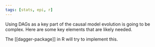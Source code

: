 ```yaml
---
tags: [stats, epi, r]
---
```


Using DAGs as a key part of the causal model evolution is going to be complex. Here are some key elements that are likely needed. 


The [[dagger-package]] in R will try to implement this.

